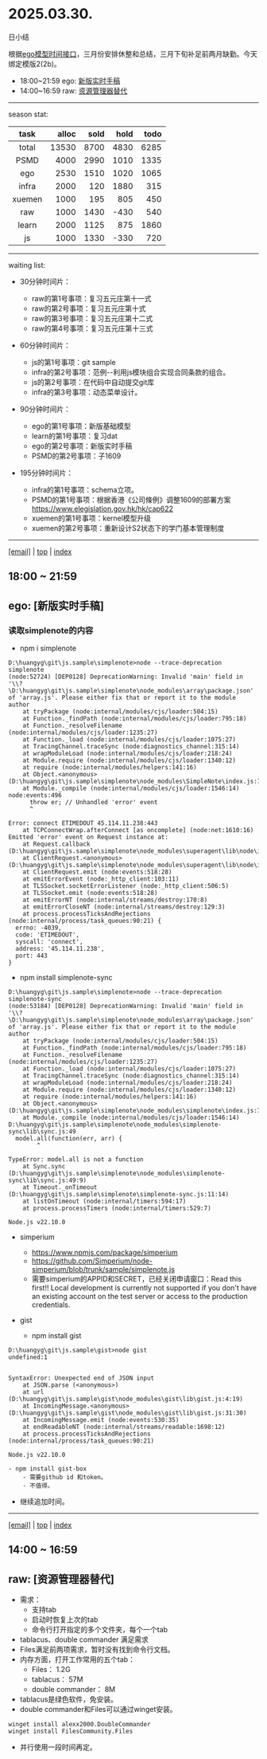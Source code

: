 # 2025.03.30.
日小结

<a id="top"></a>
根据[ego模型时间接口](https://gitee.com/hyg/blog/blob/master/timeflow.md)，三月份安排休整和总结，三月下旬补足前两月缺勤。今天绑定模版2(2b)。

<a id="index"></a>
- 18:00~21:59	ego: [新版实时手稿](#20250330180000)
- 14:00~16:59	raw: [资源管理器替代](#20250330140000)

---
season stat:

| task | alloc | sold | hold | todo |
| :---: | ---: | ---: | ---: | ---: |
| total | 13530 | 8700 | 4830 | 6285 |
| PSMD | 4000 | 2990 | 1010 | 1335 |
| ego | 2530 | 1510 | 1020 | 1065 |
| infra | 2000 | 120 | 1880 | 315 |
| xuemen | 1000 | 195 | 805 | 450 |
| raw | 1000 | 1430 | -430 | 540 |
| learn | 2000 | 1125 | 875 | 1860 |
| js | 1000 | 1330 | -330 | 720 |

---
waiting list:


- 30分钟时间片：
  - raw的第1号事项：复习五元庄第十一式
  - raw的第2号事项：复习五元庄第十式
  - raw的第3号事项：复习五元庄第十二式
  - raw的第4号事项：复习五元庄第十三式

- 60分钟时间片：
  - js的第1号事项：git sample
  - infra的第2号事项：范例--利用js模块组合实现合同条款的组合。
  - js的第2号事项：在代码中自动提交git库
  - infra的第3号事项：动态菜单设计。

- 90分钟时间片：
  - ego的第1号事项：新版基础模型
  - learn的第1号事项：复习dat
  - ego的第2号事项：新版实时手稿
  - PSMD的第2号事项：子1609

- 195分钟时间片：
  - infra的第1号事项：schema立项。
  - PSMD的第1号事项：根据香港《公司條例》调整1609的部署方案 https://www.elegislation.gov.hk/hk/cap622
  - xuemen的第1号事项：kernel模型升级
  - xuemen的第2号事项：重新设计S2状态下的学门基本管理制度

---
<a href="mailto:huangyg@mars22.com?subject=关于2025.03.30.[新版实时手稿]任务&body=日期: 2025.03.30.%0D%0A序号: 5%0D%0A手稿:../../draft/2025/20250330.01.md%0D%0A---请勿修改邮件主题及以上内容 从下一行开始写您的想法---%0D%0A">[email]</a> | [top](#top) | [index](#index)
<a id="20250330180000"></a>
## 18:00 ~ 21:59
## ego: [新版实时手稿]

### 读取simplenote的内容

- npm i simplenote
```
D:\huangyg\git\js.sample\simplenote>node --trace-deprecation simplenote
(node:52724) [DEP0128] DeprecationWarning: Invalid 'main' field in '\\?\D:\huangyg\git\js.sample\simplenote\node_modules\array\package.json' of 'array.js'. Please either fix that or report it to the module author
    at tryPackage (node:internal/modules/cjs/loader:504:15)
    at Function._findPath (node:internal/modules/cjs/loader:795:18)
    at Function._resolveFilename (node:internal/modules/cjs/loader:1235:27)
    at Function._load (node:internal/modules/cjs/loader:1075:27)
    at TracingChannel.traceSync (node:diagnostics_channel:315:14)
    at wrapModuleLoad (node:internal/modules/cjs/loader:218:24)
    at Module.require (node:internal/modules/cjs/loader:1340:12)
    at require (node:internal/modules/helpers:141:16)
    at Object.<anonymous> (D:\huangyg\git\js.sample\simplenote\node_modules\SimpleNote\index.js:7:13)
    at Module._compile (node:internal/modules/cjs/loader:1546:14)
node:events:496
      throw er; // Unhandled 'error' event
      ^

Error: connect ETIMEDOUT 45.114.11.238:443
    at TCPConnectWrap.afterConnect [as oncomplete] (node:net:1610:16)
Emitted 'error' event on Request instance at:
    at Request.callback (D:\huangyg\git\js.sample\simplenote\node_modules\superagent\lib\node\index.js:661:24)
    at ClientRequest.<anonymous> (D:\huangyg\git\js.sample\simplenote\node_modules\superagent\lib\node\index.js:628:10)
    at ClientRequest.emit (node:events:518:28)
    at emitErrorEvent (node:_http_client:103:11)
    at TLSSocket.socketErrorListener (node:_http_client:506:5)
    at TLSSocket.emit (node:events:518:28)
    at emitErrorNT (node:internal/streams/destroy:170:8)
    at emitErrorCloseNT (node:internal/streams/destroy:129:3)
    at process.processTicksAndRejections (node:internal/process/task_queues:90:21) {
  errno: -4039,
  code: 'ETIMEDOUT',
  syscall: 'connect',
  address: '45.114.11.238',
  port: 443
}
```

- npm install simplenote-sync
```
D:\huangyg\git\js.sample\simplenote>node --trace-deprecation simplenote-sync
(node:53184) [DEP0128] DeprecationWarning: Invalid 'main' field in '\\?\D:\huangyg\git\js.sample\simplenote\node_modules\array\package.json' of 'array.js'. Please either fix that or report it to the module author
    at tryPackage (node:internal/modules/cjs/loader:504:15)
    at Function._findPath (node:internal/modules/cjs/loader:795:18)
    at Function._resolveFilename (node:internal/modules/cjs/loader:1235:27)
    at Function._load (node:internal/modules/cjs/loader:1075:27)
    at TracingChannel.traceSync (node:diagnostics_channel:315:14)
    at wrapModuleLoad (node:internal/modules/cjs/loader:218:24)
    at Module.require (node:internal/modules/cjs/loader:1340:12)
    at require (node:internal/modules/helpers:141:16)
    at Object.<anonymous> (D:\huangyg\git\js.sample\simplenote\node_modules\simplenote\index.js:7:13)
    at Module._compile (node:internal/modules/cjs/loader:1546:14)
D:\huangyg\git\js.sample\simplenote\node_modules\simplenote-sync\lib\sync.js:49
  model.all(function(err, arr) {
        ^

TypeError: model.all is not a function
    at Sync.sync (D:\huangyg\git\js.sample\simplenote\node_modules\simplenote-sync\lib\sync.js:49:9)
    at Timeout._onTimeout (D:\huangyg\git\js.sample\simplenote\simplenote-sync.js:11:14)
    at listOnTimeout (node:internal/timers:594:17)
    at process.processTimers (node:internal/timers:529:7)

Node.js v22.10.0
```

- simperium
    - https://www.npmjs.com/package/simperium
    - https://github.com/Simperium/node-simperium/blob/trunk/sample/simplenote.js
    - 需要simperium的APPID和SECRET，已经关闭申请窗口：Read this first!! Local development is currently not supported if you don't have an existing account on the test server or access to the production credentials. 

- gist
    - npm install gist
```
D:\huangyg\git\js.sample\gist>node gist
undefined:1


SyntaxError: Unexpected end of JSON input
    at JSON.parse (<anonymous>)
    at url (D:\huangyg\git\js.sample\gist\node_modules\gist\lib\gist.js:4:19)
    at IncomingMessage.<anonymous> (D:\huangyg\git\js.sample\gist\node_modules\gist\lib\gist.js:31:30)
    at IncomingMessage.emit (node:events:530:35)
    at endReadableNT (node:internal/streams/readable:1698:12)
    at process.processTicksAndRejections (node:internal/process/task_queues:90:21)

Node.js v22.10.0
```
    - npm install gist-box
        - 需要github id 和token。
        - 不值得。
- 继续追加时间。
---
<a href="mailto:huangyg@mars22.com?subject=关于2025.03.30.[资源管理器替代]任务&body=日期: 2025.03.30.%0D%0A序号: 7%0D%0A手稿:../../draft/2025/20250330.a.md%0D%0A---请勿修改邮件主题及以上内容 从下一行开始写您的想法---%0D%0A">[email]</a> | [top](#top) | [index](#index)
<a id="20250330140000"></a>
## 14:00 ~ 16:59
## raw: [资源管理器替代]

- 需求：
    - 支持tab
    - 启动时恢复上次的tab
    - 命令行打开指定的多个文件夹，每个一个tab
- tablacus、double commander 满足需求
- Files满足前两项需求，暂时没有找到命令行文档。
- 内存方面，打开工作常用的五个tab：
    - Files： 1.2G
    - tablacus： 57M
    - double commander： 8M
- tablacus是绿色软件，免安装。
- double commander和Files可以通过winget安装。
```
winget install alexx2000.DoubleCommander
winget install FilesCommunity.Files
```
- 并行使用一段时间再定。